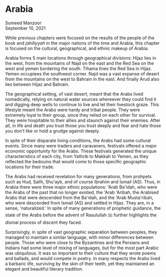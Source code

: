 # Arabia

Sumeed Manzoor  
September 10, 2021

While previous chapters were focused on the results of the people of the book and _jahiliyyah_ in the major nations of the time and Arabia, this chapter is focused on the cultural, geographical, and ethnic makeup of Arabia.

Arabia forms 5 main locations through geographical divisions: Hijaz lies in the west, from the mountains of Najd on the east and the Red Sea on the west and yemen bordering the south. Tihama lines the Red Sea in Hijaz. Yemen occupiees the southwest corner. Najd was a vast expanse of desert from the mountains on the west to Bahrain in the east. And finally Arud also lies between Hijaz and Bahrain.

The geographical setting, of vast desert, meant that the Arabs lived nomadically, relying on natural water sources whereever they could find it and digging deep wells to continue to live and let their livestock graze. This lifestyle meant the Arabs were hardy and tribal people. They were extremely loyal to their group, since they relied on each other for survival. They were hospitable to their allies and staunch against their enemies. After all, in life and death you trust those you trust deeply and fear and hate those you don't like or hold a grudge against deeply.

In spite of their disparate living conditions, the Arabs had some cultural events. Since many were traders and caravaners, festivals offered a major economic opportunity for the Arabs. These festivals generated the unique characteristics of each city, from Yathrib to Makkah to Yemen, as they reflected the bedouins that would come to those specific geographic locations for their trade.

The Arabs had received revelation for many generations, from prohpets such as Hud, Salih, Shu'ayb, and of course Ibrahim and Ismail (AS). Thus, in Arabia there were three major ethnic populations: 'Arab Ba'idah, who were the Arabs of the past that no longer existed, the 'Arab 'Aribah, the Arabised Arabs that were descended from the Ba'idah, and the 'Arab Musta'ribah, who were descended from Ismail (AS) and settled in Hijaz. They are, in a sense, 'naturalized.' In spite of many generations of prophetic guidance, the state of the Arabs before the advent of Rasulullah ﷺ further highlights the dismal process of discent they faced.

Surprisingly, in spite of vast geographic separation between peoples, they managed to maintain a similar language, with minor differences between people. Those who were close to the Byzantines and the Persians and Indians had some level of mixing of languages, but for the most part Arabic was ubiquitous. It was so important to their culture that they wrote poems and ballads, and would compete in poetry. In many respects the Arabs lived a barbaric life, surviving by the skin of their teeth, yet they maintained an elegant and beautiful literary tradition.
